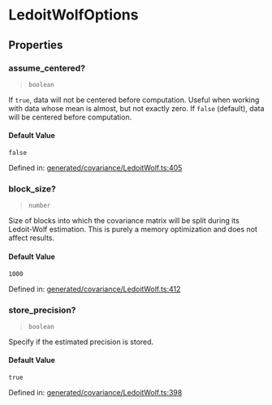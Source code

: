 # LedoitWolfOptions

## Properties

### assume\_centered?

> `boolean`

If `true`, data will not be centered before computation. Useful when working with data whose mean is almost, but not exactly zero. If `false` (default), data will be centered before computation.

#### Default Value

`false`

Defined in:  [generated/covariance/LedoitWolf.ts:405](https://github.com/transitive-bullshit/scikit-learn-ts/blob/b59c1ff/packages/sklearn/src/generated/covariance/LedoitWolf.ts#L405)

### block\_size?

> `number`

Size of blocks into which the covariance matrix will be split during its Ledoit-Wolf estimation. This is purely a memory optimization and does not affect results.

#### Default Value

`1000`

Defined in:  [generated/covariance/LedoitWolf.ts:412](https://github.com/transitive-bullshit/scikit-learn-ts/blob/b59c1ff/packages/sklearn/src/generated/covariance/LedoitWolf.ts#L412)

### store\_precision?

> `boolean`

Specify if the estimated precision is stored.

#### Default Value

`true`

Defined in:  [generated/covariance/LedoitWolf.ts:398](https://github.com/transitive-bullshit/scikit-learn-ts/blob/b59c1ff/packages/sklearn/src/generated/covariance/LedoitWolf.ts#L398)
